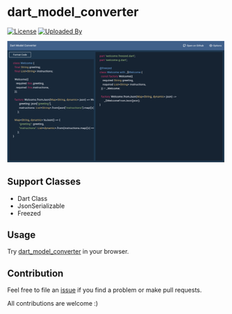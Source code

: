 # dart_model_converter

[![License](https://img.shields.io/github/license/thitlwincoder/dart_model_converter?logo=open-source-initiative&logoColor=green)](https://github.com/thitlwincoder/dart_model_converter/blob/master/LICENSE)
[![Uploaded By](https://img.shields.io/badge/uploaded%20by-thitlwincoder-blue)](https://github.com/thitlwincoder)

<img src="screenshot.png" alt="screenshot" width="500"/>

## Support Classes

- Dart Class
- JsonSerializable
- Freezed

## Usage

Try [dart_model_converter](https://thitlwincoder.github.io/dart_model_converter/) in your browser.

## Contribution

Feel free to file an [issue](https://github.com/thitlwincoder/dart_model_converter/issues/new) if you find a problem or make pull requests.

All contributions are welcome :)